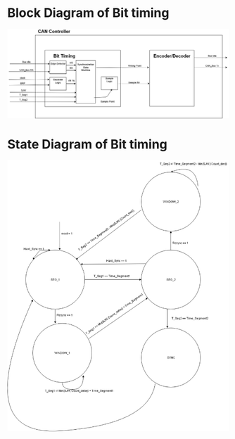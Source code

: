# Block Diagram of Bit timing
![Block](/HW2/Images/Block_Diagram.png )


# State Diagram of Bit timing
![State](/HW2/Images/State_Diagram.png )
